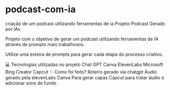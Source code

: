 # podcast-com-ia
criação de um podcast utilizando ferramentas de ia
Projeto Podcast Gerado por IAs

Projeto com o objetivo de gerar um podcast utilizando ferramentas de IA através de prompts mais trabalhosos.

Utilize uma esteira de prompts para gerar cada etapa do processo criativo.

💻 Tecnologias utilizadas no projeto
Chat GPT
Canva
ElevenLabs
Microsoft Bing Creator
Capcut
✨ Como foi feito?
Roteiro gerado via chatgpt
Áudio gerado pela elevenLabs
Canva Para gerar capas
Capcut para tratar áudio e adicionar sons de fundo


